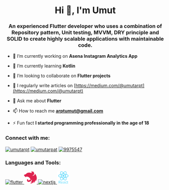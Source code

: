 <h1 align="center">Hi 👋, I'm Umut</h1>
<h3 align="center">An experienced Flutter developer who uses a combination of Repository pattern, Unit testing, MVVM, DRY principle and SOLID to create highly scalable applications with maintainable code.</h3>

- 🔭 I’m currently working on **Asena Instagram Analytics App**

- 🌱 I’m currently learning **Kotlin**

- 👯 I’m looking to collaborate on **Flutter projects**

- 📝 I regularly write articles on [https://medium.com/@umutarpt](https://medium.com/@umutarpt)

- 💬 Ask me about **Flutter**

- 📫 How to reach me **arptumut@gmail.com**

- ⚡ Fun fact **I started programming professionally in the age of 18**

<h3 align="left">Connect with me:</h3>
<p align="left">
<a href="https://twitter.com/umutarpt" target="blank"><img align="center" src="https://raw.githubusercontent.com/rahuldkjain/github-profile-readme-generator/master/src/images/icons/Social/twitter.svg" alt="umutarpt" height="30" width="40" /></a>
<a href="https://linkedin.com/in/umutarpat" target="blank"><img align="center" src="https://raw.githubusercontent.com/rahuldkjain/github-profile-readme-generator/master/src/images/icons/Social/linked-in-alt.svg" alt="umutarpat" height="30" width="40" /></a>
<a href="https://stackoverflow.com/users/9975547" target="blank"><img align="center" src="https://raw.githubusercontent.com/rahuldkjain/github-profile-readme-generator/master/src/images/icons/Social/stack-overflow.svg" alt="9975547" height="30" width="40" /></a>
</p>

<h3 align="left">Languages and Tools:</h3>
<p align="left"> <a href="https://flutter.dev" target="_blank" rel="noreferrer"> <img src="https://www.vectorlogo.zone/logos/flutterio/flutterio-icon.svg" alt="flutter" width="40" height="40"/> </a> <a href="https://nestjs.com/" target="_blank" rel="noreferrer"> <img src="https://raw.githubusercontent.com/devicons/devicon/master/icons/nestjs/nestjs-plain.svg" alt="nestjs" width="40" height="40"/> </a> <a href="https://nextjs.org/" target="_blank" rel="noreferrer"> <img src="https://cdn.worldvectorlogo.com/logos/nextjs-2.svg" alt="nextjs" width="40" height="40"/> </a> <a href="https://reactjs.org/" target="_blank" rel="noreferrer"> <img src="https://raw.githubusercontent.com/devicons/devicon/master/icons/react/react-original-wordmark.svg" alt="react" width="40" height="40"/> </a> </p>
